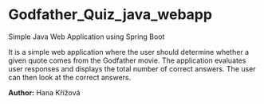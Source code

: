 # Godfather_Quiz_java_webapp
Simple Java Web Application using Spring Boot

It is a simple web application where the user should determine whether a given quote comes from the Godfather movie. The application evaluates user responses and displays the total number of correct answers. The user can then look at the correct answers.

__Author:__ Hana Křížová
